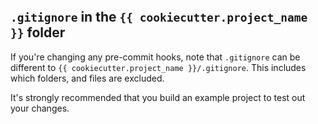 ```{include} ../../../../{{ cookiecutter.project_name }}/docs/contributor_guide/updating_gitignore.md
```

## `.gitignore` in the `{{ cookiecutter.project_name }}` folder

If you're changing any pre-commit hooks, note that `.gitignore` can be different to
`{{ cookiecutter.project_name }}/.gitignore`. This includes which folders, and files are
excluded.

It's strongly recommended that you build an example project to test out your changes.
